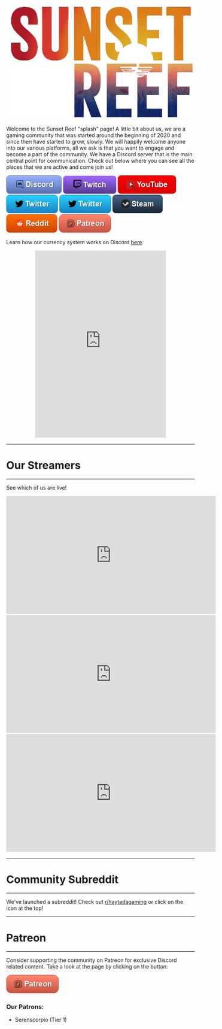![Sunset Reef](sunsetreedtransparent.png)  


Welcome to the Sunset Reef "splash" page! A little bit about us, we are a gaming community that was started around the beginning of 2020 and since then have started to grow, slowly. We will happily welcome anyone into our various platforms, all we ask is that you want to engage and become a part of the community. We have a Discord server that is the main central point for communication. Check out below where you can see all the places that we are active and come join us!  
  
 
[![Discord](Discord.png)](https://discord.gg/GrQgQTS)
[![Twitch](Twitch.png)](https://twitch.tv/haytada)
[![YouTube](YouTube.png)](https://www.youtube.com/channel/UCq47SvfvPnVSp7m5DLXZW7Q)
[![Twitter](Twitter.png)](https://www.twitter.com/haytadagaming)
[![Twitter](Twitter.png)](https://twitter.com/sunsetreefgames)
[![Steam](Steam.png)](https://steamcommunity.com/groups/haytada)
[![Reddit](Reddit.png)](https://www.reddit.com/r/haytadagaming/)
[![Patreon](Patreon.png)](https://www.patreon.com/haytada)  


Learn how our currency system works on Discord [here](https://haytadagaming.xyz/currency).

<center><div class="discord">
<iframe src="https://discordapp.com/widget?id=421989895020609537&theme=dark" width="350" height="500" allowtransparency="true" frameborder="0" sandbox="allow-popups allow-popups-to-escape-sandbox allow-same-origin allow-scripts"></iframe>
</div></center>

----

# Our Streamers

----

See which of us are live!

<iframe width="560" height="315" src="https://player.twitch.tv/?autoplay=false&channel=haytada&parent=haytadagaming.xyz" frameborder="0" allow="accelerometer; autoplay; encrypted-media; gyroscope; picture-in-picture; fullscreen"  style><small>Twitch embedding powered by <a href="https://embed.tube">embed.tube</a></small></iframe>

<iframe width="560" height="315" src="https://player.twitch.tv/?autoplay=false&channel=Gatsyy&parent=haytadagaming.xyz" frameborder="0" allow="accelerometer; autoplay; encrypted-media; gyroscope; picture-in-picture; fullscreen" ><small>Twitch embedding powered by <a href="https://embed.tube">embed.tube</a></small></iframe>

<iframe width="560" height="315" src="https://player.twitch.tv/?autoplay=false&channel=Serenscorpio&parent=haytadagaming.xyz" frameborder="0" allow="accelerometer; autoplay; encrypted-media; gyroscope; picture-in-picture; fullscreen" ><small>Twitch embedding powered by <a href="https://embed.tube">embed.tube</a></small></iframe>

----

# Community Subreddit

----

We've launched a subreddit! Check out [r/haytadagaming](https://www.reddit.com/r/haytadagaming/) or click on the icon at the top!

----

# Patreon

----

Consider supporting the community on Patreon for exclusive Discord related content. Take a look at the page by clicking on the button:

[![Patreon](Patreon.png)](https://www.patreon.com/haytada)

### Our Patrons:

- Serenscorpio (Tier 1)  

